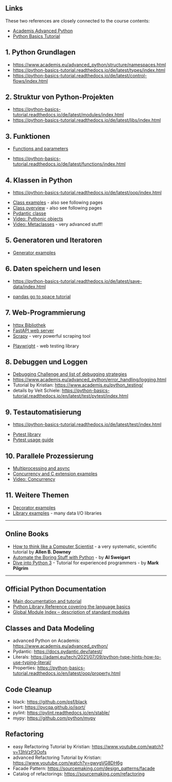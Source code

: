 
## Links

These two references are closely connected to the course contents:

* [Academis Advanced Python](https://www.academis.eu/advanced_python)
* [Python Basics Tutorial](https://python-basics-tutorial.readthedocs.io/en/latest/)


## 1. Python Grundlagen

- https://www.academis.eu/advanced_python/structure/namespaces.html
- https://python-basics-tutorial.readthedocs.io/de/latest/types/index.html
- https://python-basics-tutorial.readthedocs.io/de/latest/control-flows/index.html

## 2. Struktur von Python-Projekten

- https://python-basics-tutorial.readthedocs.io/de/latest/modules/index.html
- https://python-basics-tutorial.readthedocs.io/de/latest/libs/index.html

## 3. Funktionen

* [Functions and parameters](https://www.academis.eu/advanced_python/functions/function_parameters.html)
- https://python-basics-tutorial.readthedocs.io/de/latest/functions/index.html

## 4. Klassen in Python

- https://python-basics-tutorial.readthedocs.io/de/latest/oop/index.html
* [Class examples](https://www.academis.eu/advanced_python/classes/classes.html) - also see following pages
* [Class overview](https://python-basics-tutorial.readthedocs.io/en/latest/oop/index.html) - also see following pages
* [Pydantic classe](https://docs.pydantic.dev/)
* [Video: Pythonic objects](https://www.youtube.com/watch?v=k55d3ZUF3ZQ)
* [Video: Metaclasses](https://www.youtube.com/watch?v=7PzeZQGVPKc) - very advanced stuff!

## 5. Generatoren und Iteratoren

* [Generator examples](https://www.academis.eu/advanced_python/functions/generators.html)


## 6. Daten speichern und lesen

- https://python-basics-tutorial.readthedocs.io/de/latest/save-data/index.html
* [pandas go to space tutorial](https://www.academis.eu/pandas_go_to_space/)

## 7. Web-Programmierung

- [httpx Bibliothek](https://www.python-httpx.org/)
- [FastAPI web server](https://fastapi.tiangolo.com/)
- [Scrapy](https://scrapy.org/) - very powerful scraping tool
* [Playwright](https://playwright.dev/python/docs/intro) - web testing library

## 8. Debuggen und Loggen

- [Debugging Challenge and list of debugging strategies](https://www.academis.eu/advanced_python/error_handling/debugging.html)
- https://www.academis.eu/advanced_python/error_handling/logging.html
- Tutorial by Kristian: https://www.academis.eu/python_testing/
- details by Veit Schiele: https://python-basics-tutorial.readthedocs.io/en/latest/test/pytest/index.html

## 9. Testautomatisierung

- https://python-basics-tutorial.readthedocs.io/de/latest/test/index.html
* [Pytest library](https://docs.pytest.org)
* [Pytest usage guide](https://python-basics-tutorial.readthedocs.io/en/latest/test/pytest/index.html)

## 10. Parallele Prozessierung

* [Multiprocessing and async](https://www.python4data.science/en/latest/performance/multiprocessing-threading-async.html)
* [Concurrency and C extension examples](https://www.pythonsheets.com/)
* [Video: Concurrency](https://www.youtube.com/watch?v=Bv25Dwe84g0)

## 11. Weitere Themen

* [Decorator examples](https://www.academis.eu/advanced_python/functions/decorators.html)
* [Library examples](https://github.com/krother/Python3_Package_Examples) - many data I/O libraries


----

## Online Books

* [How to think like a Computer Scientist](http://www.greenteapress.com/thinkpython/) - a very systematic, scientific tutorial by **Allen B. Downey**
* [Automate the Boring Stuff with Python](https://automatetheboringstuff.com/) - by **Al Sweigart**
* [Dive into Python 3](https://diveinto.org/python3/table-of-contents.html) - Tutorial for experienced programmers - by **Mark Pilgrim**

----

## Official Python Documentation

* [Main documentation and tutorial](http://www.python.org/doc)
* [Python Library Reference covering the language basics](https://docs.python.org/3/library/index.html)
* [Global Module Index – description of standard modules](https://docs.python.org/3/py-modindex.html)


## Classes and Data Modeling

- advanced Python on Academis: https://www.academis.eu/advanced_python/
- Pydantic: https://docs.pydantic.dev/latest/
- Literals: https://adamj.eu/tech/2021/07/09/python-type-hints-how-to-use-typing-literal/
- Properties: https://python-basics-tutorial.readthedocs.io/en/latest/oop/property.html

## Code Cleanup
- black: https://github.com/psf/black
- isort: https://pycqa.github.io/isort/
- pylint: https://pylint.readthedocs.io/en/stable/
- mypy: https://github.com/python/mypy

## Refactoring
- easy Refactoring Tutorial by Kristian: https://www.youtube.com/watch?v=13hVzP3Oofs
- advanced Refactoring Tutorial by Kristian: https://www.youtube.com/watch?v=gwvgVG8DH6g
- Facade Pattern: https://sourcemaking.com/design_patterns/facade
- Catalog of refactorings: https://sourcemaking.com/refactoring 
